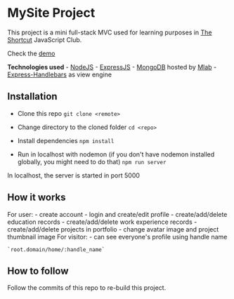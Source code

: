 # MySite Project

This project is a mini full-stack MVC used for learning purposes in [The Shortcut](https://theshortcut.org) JavaScript Club.

Check the [demo](https://jsclub-mysite.herokuapp.com/)

**Technologies used** - [NodeJS](https://nodejs.org/en/) - [ExpressJS](https://expressjs.com/) - [MongoDB](https://www.mongodb.com/) hosted by [Mlab](https://mlab.com/) - [Express-Handlebars](https://www.npmjs.com/package/express-handlebars) as view engine

## Installation

- Clone this repo
  `git clone <remote>`

- Change directory to the cloned folder
  `cd <repo>`

- Install dependencies
  `npm install`

- Run in localhost with nodemon (if you don't have nodemon installed globally, you might need to do that)
  `npm run server`

In localhost, the server is started in port 5000

## How it works

For user: - create account - login and create/edit profile - create/add/delete education records - create/add/delete work experience records - create/add/delete projects in portfolio - change avatar image and project thumbnail image
For visitor: - can see everyone's profile using handle name

    `root.domain/home/:handle_name`

## How to follow

Follow the commits of this repo to re-build this project.

